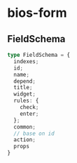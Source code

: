 # bios-form

## FieldSchema

```typescript
type FieldSchema = {
  indexes;
  id;
  name;
  depend;
  title;
  widget;
  rules: {
    check;
    enter;
  };
  common;
  // base on id
  action;
  props
}
```
